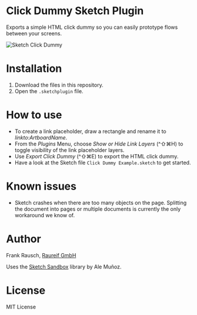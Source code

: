# Click Dummy Sketch Plugin

Exports a simple HTML click dummy so you can easily prototype flows between your screens.

![Sketch Click Dummy](https://cloud.githubusercontent.com/assets/418877/5471648/6ff1f756-85f8-11e4-9645-05e76d699709.png)

# Installation
1. Download the files in this repository.
2. Open the `.sketchplugin` file.

# How to use
- To create a link placeholder, draw a rectangle and rename it to _linkto:ArtboardName_.
- From the _Plugins_ Menu, choose _Show or Hide Link Layers_ (^⇧⌘H) to toggle visibility of the link placeholder layers.
- Use _Export Click Dummy_ (^⇧⌘E) to export the HTML click dummy.
- Have a look at the Sketch file `Click Dummy Example.sketch` to get started.

# Known issues
- Sketch crashes when there are too many objects on the page. Splitting the document into pages or multiple documents is currently the only workaround we know of.

# Author
Frank Rausch, [Raureif GmbH](http://raureif.net)

Uses the [Sketch Sandbox](https://github.com/bomberstudios/sketch-sandbox) library by Ale Muñoz.

# License
MIT License